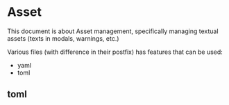 # Asset 

This document is about Asset management, specifically managing textual assets (texts in modals, warnings, etc.)

Various files (with difference in their postfix) has features that can be used:
- yaml
- toml 

## toml 

